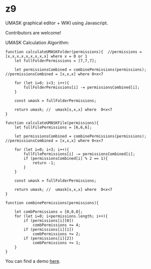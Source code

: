 # z9

UMASK graphical editor + WIKI using Javascript.

Contributors are welcome!


UMASK Calculation Algorithm:

```
function calculateUMASKFolder(permissions){  //permissions = [x,x,x,x,x,x,x,x,x] where x = 0 or 1
	let fullFolderPermissions = [7,7,7];

	let permissionsCombined = combinePermissions(permissions); //permissionsCombined = [x,x,x] where 0<x<7
	
	for (let i=0; i<3; i++){
		fullFolderPermissions[i] -= permissionsCombined[i];
	}

	const umask = fullFolderPermissions;

	return umask; //  umask[x,x,x] where  0<x<7
}
```

```
function calculateUMASKFile(permissions){
	let fullFilePermissions = [6,6,6];

	let permissionsCombined = combinePermissions(permissions); //permissionsCombined = [x,x,x] where 0<x<7
	
	for (let i=0; i<3; i++){
		fullFilePermissions[i] -= permissionsCombined[i];
		if (permissionsCombined[i] % 2 == 1){
			return -1;
		}
	}

	const umask = fullFolderPermissions;

	return umask; //  umask[x,x,x] where  0<x<7
}
```

```
function combinePermissions(permissions){
	
	let combPermissions = [0,0,0];
	for (let i=0; i<permissions.length; i++){
		if (permissions[i][0])
			combPermissions += 4;
		if (permissions[i][1])
			combPermissions += 2;
		if (permissions[i][2])
			combPermissions += 1;
	}
}
```

You can find a demo [here](https://alator21.github.io/z9/).